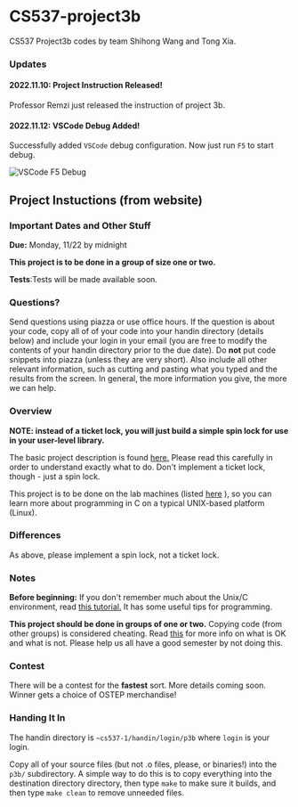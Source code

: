 # CS537-project3b
CS537 Project3b codes by team Shihong Wang and Tong Xia.





### Updates

#### 2022.11.10: Project Instruction Released!

Professor Remzi just released the instruction of project 3b.



#### 2022.11.12: VSCode Debug Added!

Successfully added `VSCode` debug configuration. Now just run `F5` to start debug.

![VSCode F5 Debug](https://jack-1307599355.cos.ap-shanghai.myqcloud.com/深度录屏_code_20221112135840.gif)













## Project Instuctions (from website)

### Important Dates and Other Stuff

**Due:** Monday, 11/22 by midnight

**This project is to be done in a group of size one or two.**

**Tests**:Tests will be made available soon.

### Questions?

Send questions using piazza or use office hours. If the question is about your code, copy all of of your code into your handin directory (details below) and include your login in your email (you are free to modify the contents of your handin directory prior to the due date). Do **not** put code snippets into piazza (unless they are very short). Also include all other relevant information, such as cutting and pasting what you typed and the results from the screen. In general, the more information you give, the more we can help.

### Overview

**NOTE: instead of a ticket lock, you will just build a simple spin lock for use in your user-level library.**

The basic project description is found [here.](https://github.com/remzi-arpacidusseau/ostep-projects/tree/master/concurrency-xv6-threads) Please read this carefully in order to understand exactly what to do. Don't implement a ticket lock, though - just a spin lock.

This project is to be done on the lab machines (listed [here](https://csl.cs.wisc.edu/docs/csl/2012-08-16-instructional-facilities/) ), so you can learn more about programming in C on a typical UNIX-based platform (Linux).

### Differences

As above, please implement a spin lock, not a ticket lock.

### Notes

**Before beginning:** If you don't remember much about the Unix/C environment, read [this tutorial.](http://pages.cs.wisc.edu/~remzi/OSTEP/lab-tutorial.pdf) It has some useful tips for programming.

**This project should be done in groups of one or two.** Copying code (from other groups) is considered cheating. Read [this](https://pages.cs.wisc.edu/~remzi/Classes/537/Fall2022/dontcheat.html) for more info on what is OK and what is not. Please help us all have a good semester by not doing this.

### Contest

There will be a contest for the **fastest** sort. More details coming soon. Winner gets a choice of OSTEP merchandise!

### Handing It In

The handin directory is `~cs537-1/handin/login/p3b` where `login` is your login.

Copy all of your source files (but not .o files, please, or binaries!) into the `p3b/` subdirectory. A simple way to do this is to copy everything into the destination directory directory, then type `make` to make sure it builds, and then type `make clean` to remove unneeded files.